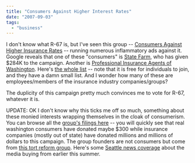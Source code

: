 ```yaml
---
title: "Consumers Against Higher Interest Rates"
date: "2007-09-03"
tags: 
  - "business"
---
```


I don't know what R-67 is, but I've seen this group -- [Consumers Against Higher Insurance Rates](http://www.reject67.org/ "Reject R-67") -- running numerous inflammatory ads against it. Google reveals that one of these "consumers" is [State Farm](http://www.pdc.wa.gov/rptimg/Default.aspx?docid=1044692), who has given $284K to the campaign. Another is [Professional Insurance Agents of Washington](http://www.insurancenewsnet.com/article.asp?a=top_news&id=84581). Here's [the whole list](http://www.reject67.org/who.html) -- note that it is free for individuals to join, and they have a damn small list. And I wonder how many of these are employees/members of the insurance industry companies/groups?

The duplicity of this campaign pretty much convinces me to vote for R-67, whatever it is.

UPDATE: OK I don't know why this ticks me off so much, something about these monied interests wrapping themselves in the cloak of consumerism. You can browse all the [group's filings here](http://hera.pdc.wa.gov/wx/showResults.asp?AppName=PDC&AppDesc=PDC%20FILINGS&ShowThumbs=False&MaxDisplay=50&SortOrder=&ShowDocId=True&PromptForCheckOut=False&nFirstRecord=1&SortField='&SearchCriteria=%257E%257Efield9%3Don%26REPORT%2BTO%3D%26strAppName%3DPDC%26DESCRIPTION%252FPARTY%3D%26filt%3Dtrue%26%257E%257Efield5%3Don%26FORM%2BTYPE%3D%26ELECTION%2BYEAR%3D%26%257E%257Efield1%3Don%26BALLOT%2BNUMBER%3D%26%257E%257Efield15%3Don%26%257E%257Efield16%3Don%26FILER%2BNAME%3DList%253A%2B%2527CONSUMERS%2BAGAINST%2BHIGHER%2BINSURANCE%2BRATES%2527%26%257E%257Efield8%3Don%26LEGISLATIVE%2BDISTRICT%3D%26%257E%257Efield3%3Don%26%257E%257Efield4%3Don%26OFFICE%2BSOUGHT%3D%26%257E%257Efield6%3Don%26DATE%2BRECEIVED%3D%26REPORT%2BFROM%3D%26%257E%257Efield7%3Don%26Submit%2BCriteria%2Bfor%2BQuery%3DSend%2BQuery%26&batchnumber=) -- you will quickly see that real washington consumers have donated maybe $300 while insurance companies (mostly out of state) have donated millions and millions of dollars to this campaign. The group founders are not consumers but come from [this tort reform group](http://www.walrc.org/about/board-members.html). Here's some [Seattle news coverage](http://blog.seattletimes.nwsource.com/davidpostman/archives/2007/06/25/) about the media buying from earlier this summer.
